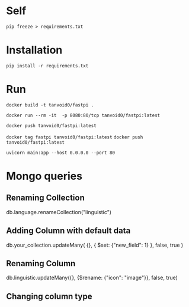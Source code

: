 # Self
`pip freeze > requirements.txt`

# Installation
`pip install -r requirements.txt`

# Run

`docker build -t tanvoid0/fastpi .`

`docker run --rm -it  -p 8080:80/tcp tanvoid0/fastpi:latest`

`docker push tanvoid0/fastpi:latest`


`docker tag fastpi tanvoid0/fastpi:latest`
`docker push tanvoid0/fastpi:latest`

`uvicorn main:app --host 0.0.0.0 --port 80`


# Mongo queries
## Renaming Collection
db.language.renameCollection("linguistic")

## Adding Column with default data
db.your_collection.updateMany(
  {},
  { $set: {"new_field": 1} },
  false,
  true
)

## Renaming Column
db.linguistic.updateMany({}, {$rename: {"icon": "image"}}, false, true)

## Changing column type

